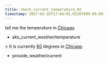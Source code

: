 ```yaml
---
title: check_current_temperature_02
timestamp: 2017-02-16T17:06:02.01267889-05:00
---
```


tell me the temperature in [Chicago](city)
* aks_current_weather/temperature

< It is currently [60](temperature) degrees in [Chicago](city)
* provide_weather/current
